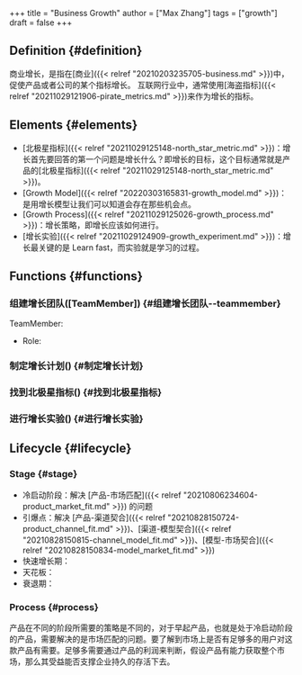 +++
title = "Business Growth"
author = ["Max Zhang"]
tags = ["growth"]
draft = false
+++

## Definition {#definition}

商业增长，是指在[商业]({{< relref "20210203235705-business.md" >}})中，促使产品或者公司的某个指标增长。
互联网行业中，通常使用[海盗指标]({{< relref "20211029121906-pirate_metrics.md" >}})来作为增长的指标。


## Elements {#elements}

-   [北极星指标]({{< relref "20211029125148-north_star_metric.md" >}})：增长首先要回答的第一个问题是增长什么？即增长的目标，这个目标通常就是产品的[北极星指标]({{< relref "20211029125148-north_star_metric.md" >}})。
-   [Growth Model]({{< relref "20220303165831-growth_model.md" >}})：是用增长模型让我们可以知道会存在那些机会点。
-   [Growth Process]({{< relref "20211029125026-growth_process.md" >}})：增长策略，即增长应该如何进行。
-   [增长实验]({{< relref "20211029124909-growth_experiment.md" >}})：增长最关键的是 Learn fast，而实验就是学习的过程。


## Functions {#functions}


### 组建增长团队([TeamMember]) {#组建增长团队--teammember}

TeamMember:

-   Role:


### 制定增长计划() {#制定增长计划}


### 找到北极星指标() {#找到北极星指标}


### 进行增长实验() {#进行增长实验}


## Lifecycle {#lifecycle}


### Stage {#stage}

-   冷启动阶段：解决 [产品-市场匹配]({{< relref "20210806234604-product_market_fit.md" >}}) 的问题
-   引爆点：解决 [产品-渠道契合]({{< relref "20210828150724-product_channel_fit.md" >}})、[渠道-模型契合]({{< relref "20210828150815-channel_model_fit.md" >}})、[模型-市场契合]({{< relref "20210828150834-model_market_fit.md" >}})
-   快速增长期：
-   天花板：
-   衰退期：


### Process {#process}

产品在不同的阶段所需要的策略是不同的，对于早起产品，也就是处于冷启动阶段的产品，需要解决的是市场匹配的问题。要了解到市场上是否有足够多的用户对这款产品有需要。足够多需要通过产品的利润来判断，假设产品有能力获取整个市场，那么其受益能否支撑企业持久的存活下去。

